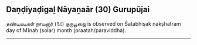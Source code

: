 ## Daṇḍiyaḍigaḻ Nāyaṉaār (30) Gurupūjai
தண்டியடிகள் நாயனார் (௩௦) குருபூஜை is observed on Śatabhiṣak nakṣhatram day of Mīnaḥ (solar) month (praatah/paraviddha).



---
